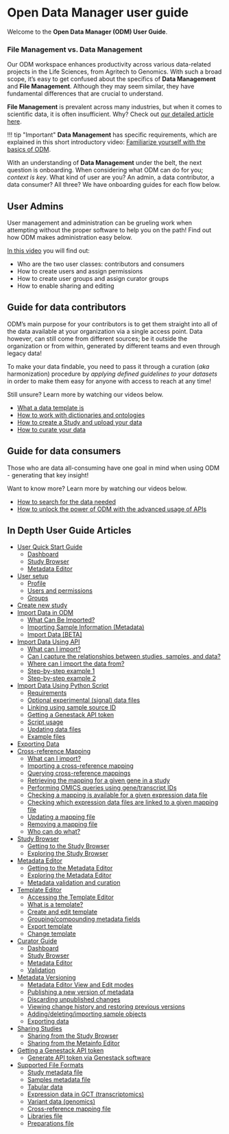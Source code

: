# Open Data Manager user guide

Welcome to the **Open Data Manager (ODM) User Guide**.

### File Management vs. Data Management

Our ODM workspace enhances productivity across various data-related projects
in the Life Sciences, from Agritech to Genomics.
With such a broad scope, it’s easy to get confused about the specifics of
**Data Management** and **File Management**. Although they may seem similar,
they have fundamental differences that are crucial to understand.

**File Management** is prevalent across many industries, but when it comes to 
scientific data, it is often insufficient.
Why? Check out [our detailed article here](https://genestack.com/news/blog/data-management-in-life-sciences-key-concepts/).

!!! tip "Important" 
    **Data Management** has specific requirements, which are explained in this 
    short introductory video: [Familiarize yourself with the basics of ODM](https://www.youtube.com/watch?v=-p-_0MMAtHM&list=PLqGSwEO9VFw0fuFPC7MD0CLJw7ZLmXiLk&index=6).

With an understanding of **Data Management** under the belt, the next question
is onboarding. When considering what ODM can do for you; *context is key*. What
kind of user are you? An admin, a data contributor, a data consumer? All three?
We have onboarding guides for each flow below.

## User Admins

User management and administration can be grueling work when attempting without
the proper software to help you on the path! Find out how ODM makes
administration easy below.

[In this video](https://www.youtube.com/watch?v=8Jz0VT6ZwG0&list=PLqGSwEO9VFw1L0gPg2CgrLMnPsS3oGn3T&index=2) you will find out:

* Who are the two user classes: contributors and consumers
* How to create users and assign permissions
* How to create user groups and assign curator groups
* How to enable sharing and editing

## Guide for data contributors

ODM’s main purpose for your contributors is to get them straight into all of
the data available at your organization via a single access point. Data
however, can still come from different sources; be it outside the organization
or from within, generated by different teams and even through legacy data!

To make your data findable, you need to pass it through a curation (*aka*
harmonization) procedure by *applying defined guidelines to your datasets* in
order to make them easy for anyone with access to reach at any time!

Still unsure? Learn more by watching our videos below.

* [What a data template is](https://www.youtube.com/watch?v=PJkr5AMVPGo&list=PLqGSwEO9VFw1L0gPg2CgrLMnPsS3oGn3T&index=5)
* [How to work with dictionaries and ontologies](https://www.youtube.com/watch?v=M62EmQZz0kw&list=PLqGSwEO9VFw1L0gPg2CgrLMnPsS3oGn3T&index=4)
* [How to create a Study and upload your data](https://www.youtube.com/watch?v=Z_wrz1JT6-s&list=PLqGSwEO9VFw1L0gPg2CgrLMnPsS3oGn3T&index=6)
* [How to curate your data](https://www.youtube.com/watch?v=22z-bUvjPO0&list=PLqGSwEO9VFw1L0gPg2CgrLMnPsS3oGn3T&index=1)

## Guide for data consumers

Those who are data all-consuming have one goal in mind when using ODM - generating that key insight!

Want to know more? Learn more by watching our videos below.

* [How to search for the data needed](https://www.youtube.com/watch?v=Gunh_fFIHB4&list=PLqGSwEO9VFw1L0gPg2CgrLMnPsS3oGn3T&index=3)
* [How to unlock the power of ODM with the advanced usage of APIs](https://www.youtube.com/watch?v=7bLXBLp6Cxs&list=PLqGSwEO9VFw0fuFPC7MD0CLJw7ZLmXiLk&index=1)

## In Depth User Guide Articles

* [User Quick Start Guide](doc-odm-user-guide/quickstart_user.md)
    * [Dashboard](doc-odm-user-guide/quickstart_user.md#dashboard)
    * [Study Browser](doc-odm-user-guide/quickstart_user.md#study-browser)
    * [Metadata Editor](doc-odm-user-guide/quickstart_user.md#metadata-editor)
* [User setup](doc-odm-user-guide/setup.md)
    * [Profile](doc-odm-user-guide/setup.md#profile)
    * [Users and permissions](doc-odm-user-guide/setup.md#users-and-permissions)
    * [Groups](doc-odm-user-guide/setup.md#groups)
* [Create new study](doc-odm-user-guide/create-study.md)
* [Import Data in ODM](doc-odm-user-guide/import-samples-spreadsheet.md)
    * [What Can Be Imported?](doc-odm-user-guide/import-samples-spreadsheet.md#what-can-be-imported)
    * [Importing Sample Information (Metadata)](doc-odm-user-guide/import-samples-spreadsheet.md#importing-sample-information-metadata)
    * [Import Data [BETA]](doc-odm-user-guide/import-samples-spreadsheet.md#import-data-beta)
* [Import Data Using API](doc-odm-user-guide/import-data-using-api.md)
    * [What can I import?](doc-odm-user-guide/import-data-using-api.md#what-can-i-import)
    * [Can I capture the relationships between studies, samples, and data?](doc-odm-user-guide/import-data-using-api.md#can-i-capture-the-relationships-between-studies-samples-and-data)
    * [Where can I import the data from?](doc-odm-user-guide/import-data-using-api.md#where-can-i-import-the-data-from)
    * [Step-by-step example 1](doc-odm-user-guide/import-data-using-api.md#step-by-step-example-1)
    * [Step-by-step example 2](doc-odm-user-guide/import-data-using-api.md#step-by-step-example-2)
* [Import Data Using Python Script](doc-odm-user-guide/import-data-using-python-script.md)
    * [Requirements](doc-odm-user-guide/import-data-using-python-script.md#requirements)
    * [Optional experimental (signal) data files](doc-odm-user-guide/import-data-using-python-script.md#optional-experimental-signal-data-files)
    * [Linking using sample source ID](doc-odm-user-guide/import-data-using-python-script.md#linking-using-sample-source-id)
    * [Getting a Genestack API token](doc-odm-user-guide/import-data-using-python-script.md#getting-a-genestack-api-token)
    * [Script usage](doc-odm-user-guide/import-data-using-python-script.md#script-usage)
    * [Updating data files](doc-odm-user-guide/import-data-using-python-script.md#updating-data-files)
    * [Example files](doc-odm-user-guide/import-data-using-python-script.md#example-files)
* [Exporting Data](doc-odm-user-guide/exporting-data.md)
* [Cross-reference Mapping](doc-odm-user-guide/xref-mapping.md)
    * [What can I import?](doc-odm-user-guide/xref-mapping.md#what-can-i-import)
    * [Importing a cross-reference mapping](doc-odm-user-guide/xref-mapping.md#importing-a-cross-reference-mapping)
    * [Querying cross-reference mappings](doc-odm-user-guide/xref-mapping.md#querying-cross-reference-mappings)
    * [Retrieving the mapping for a given gene in a study](doc-odm-user-guide/xref-mapping.md#retrieving-the-mapping-for-a-given-gene-in-a-study)
    * [Performing OMICS queries using gene/transcript IDs](doc-odm-user-guide/xref-mapping.md/#performing-omics-queries-using-genetranscript-ids)
    * [Checking a mapping is available for a given expression data file](doc-odm-user-guide/xref-mapping.md#checking-a-mapping-is-available-for-a-given-expression-data-file)
    * [Checking which expression data files are linked to a given mapping file](doc-odm-user-guide/xref-mapping.md#checking-which-expression-data-files-are-linked-to-a-given-mapping-file)
    * [Updating a mapping file](doc-odm-user-guide/xref-mapping.md#updating-a-mapping-file)
    * [Removing a mapping file](doc-odm-user-guide/xref-mapping.md#removing-a-mapping-file)
    * [Who can do what?](doc-odm-user-guide/xref-mapping.md#who-can-do-what)
* [Study Browser](doc-odm-user-guide/studybrowser.md)
    * [Getting to the Study Browser](doc-odm-user-guide/studybrowser.md#getting-to-the-study-browser)
    * [Exploring the Study Browser](doc-odm-user-guide/studybrowser.md#exploring-the-study-browser)
* [Metadata Editor](doc-odm-user-guide/metadata-editor.md)
    * [Getting to the Metadata Editor](doc-odm-user-guide/metadata-editor.md#getting-to-the-metadata-editor)
    * [Exploring the Metadata Editor](doc-odm-user-guide/metadata-editor.md#exploring-the-metadata-editor)
    * [Metadata validation and curation](doc-odm-user-guide/metadata-editor.md#metadata-validation-and-curation)
* [Template Editor](doc-odm-user-guide/template-editor.md)
    * [Accessing the Template Editor](doc-odm-user-guide/template-editor.md#accessing-the-template-editor)
    * [What is a template?](doc-odm-user-guide/template-editor.md#what-is-a-template)
    * [Create and edit template](doc-odm-user-guide/template-editor.md#create-and-edit-template)
    * [Grouping/compounding metadata fields](doc-odm-user-guide/template-editor.md/#groupingcompounding-metadata-fields)
    * [Export template](doc-odm-user-guide/template-editor.md#export-template)
    * [Change template](doc-odm-user-guide/template-editor.md#change-template)
* [Curator Guide](doc-odm-user-guide/curator_guide.md)
    * [Dashboard](doc-odm-user-guide/curator_guide.md#dashboard)
    * [Study Browser](doc-odm-user-guide/curator_guide.md#study-browser)
    * [Metadata Editor](doc-odm-user-guide/curator_guide.md#metadata-editor)
    * [Validation](doc-odm-user-guide/curator_guide.md#validation)
* [Metadata Versioning](doc-odm-user-guide/versioning.md)
    * [Metadata Editor View and Edit modes](doc-odm-user-guide/versioning.md#metadata-editor-view-and-edit-modes)
    * [Publishing a new version of metadata](doc-odm-user-guide/versioning.md#publishing-a-new-version-of-metadata)
    * [Discarding unpublished changes](doc-odm-user-guide/versioning.md#discarding-unpublished-changes)
    * [Viewing change history and restoring previous versions](doc-odm-user-guide/versioning.md#viewing-change-history-and-restoring-previous-versions)
    * [Adding/deleting/importing sample objects](doc-odm-user-guide/versioning.md/#viewing-change-history-and-restoring-previous-versions)
    * [Exporting data](doc-odm-user-guide/versioning.md#exporting-data)
* [Sharing Studies](doc-odm-user-guide/sharing.md)
    * [Sharing from the Study Browser](doc-odm-user-guide/sharing.md#sharing-from-the-study-browser)
    * [Sharing from the Metainfo Editor](doc-odm-user-guide/sharing.md#sharing-from-the-metainfo-editor)
* [Getting a Genestack API token](doc-odm-user-guide/getting-a-genestack-api-token.md)
    * [Generate API token via Genestack software](doc-odm-user-guide/getting-a-genestack-api-token.md#generate-api-token-via-genestack-software)
* [Supported File Formats](doc-odm-user-guide/supported-formats.md)
    * [Study metadata file](doc-odm-user-guide/supported-formats.md#study-metadata-file)
    * [Samples metadata file](doc-odm-user-guide/supported-formats.md#samples-metadata-file)
    * [Tabular data](doc-odm-user-guide/supported-formats.md#tabular-data)
    * [Expression data in GCT (transcriptomics)](doc-odm-user-guide/supported-formats.md#expression-data-in-gct-transcriptomics)
    * [Variant data (genomics)](doc-odm-user-guide/supported-formats.md#variant-data-genomics)
    * [Cross-reference mapping file](doc-odm-user-guide/supported-formats.md#cross-reference-mapping-file)
    * [Libraries file](doc-odm-user-guide/supported-formats.md#libraries-file)
    * [Preparations file](doc-odm-user-guide/supported-formats.md#preparations-file)

